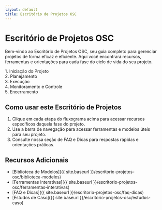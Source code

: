 ```yaml
---
layout: default
title: Escritório de Projetos OSC
---
```


# <i class="fas fa-project-diagram"></i> Escritório de Projetos OSC

Bem-vindo ao Escritório de Projetos OSC, seu guia completo para gerenciar projetos de forma eficaz e eficiente. Aqui você encontrará recursos, ferramentas e orientações para cada fase do ciclo de vida do seu projeto.

<div id="fluxograma">
  <div class="etapa" data-page="1-iniciacao-projeto">
    <i class="fas fa-flag"></i>
    <span>1. Iniciação do Projeto</span>
  </div>
  <div class="etapa" data-page="2-planejamento">
    <i class="fas fa-tasks"></i>
    <span>2. Planejamento</span>
  </div>
  <div class="etapa" data-page="3-execucao">
    <i class="fas fa-cogs"></i>
    <span>3. Execução</span>
  </div>
  <div class="etapa" data-page="4-monitoramento-controle">
    <i class="fas fa-chart-line"></i>
    <span>4. Monitoramento e Controle</span>
  </div>
  <div class="etapa" data-page="5-encerramento">
    <i class="fas fa-flag-checkered"></i>
    <span>5. Encerramento</span>
  </div>
</div>

## Como usar este Escritório de Projetos

1. Clique em cada etapa do fluxograma acima para acessar recursos específicos daquela fase do projeto.
2. Use a barra de navegação para acessar ferramentas e modelos úteis para seu projeto.
3. Consulte nossa seção de FAQ e Dicas para respostas rápidas e orientações práticas.

## Recursos Adicionais

- [Biblioteca de Modelos]({{ site.baseurl }}/escritorio-projetos-osc/biblioteca-modelos)
- [Ferramentas Interativas]({{ site.baseurl }}/escritorio-projetos-osc/ferramentas-interativas)
- [FAQ e Dicas]({{ site.baseurl }}/escritorio-projetos-osc/faq-dicas)
- [Estudos de Caso]({{ site.baseurl }}/escritorio-projetos-osc/estudos-caso)

<script>
document.querySelectorAll('.etapa').forEach(etapa => {
  etapa.addEventListener('click', () => {
    window.location.href = '{{ site.baseurl }}/escritorio-projetos-osc/' + etapa.dataset.page;
  });
});
</script>
